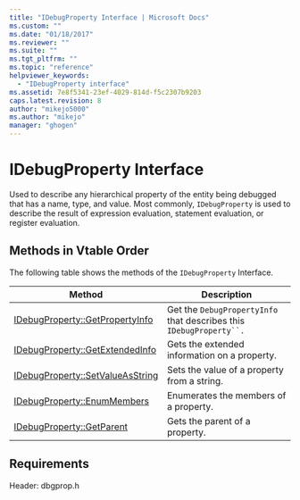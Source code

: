 ```yaml
---
title: "IDebugProperty Interface | Microsoft Docs"
ms.custom: ""
ms.date: "01/18/2017"
ms.reviewer: ""
ms.suite: ""
ms.tgt_pltfrm: ""
ms.topic: "reference"
helpviewer_keywords:
  - "IDebugProperty interface"
ms.assetid: 7e8f5341-23ef-4029-814d-f5c2307b9203
caps.latest.revision: 8
author: "mikejo5000"
ms.author: "mikejo"
manager: "ghogen"
---
```

# IDebugProperty Interface
Used to describe any hierarchical property of the entity being debugged that has a name, type, and value. Most commonly, `IDebugProperty` is used to describe the result of expression evaluation, statement evaluation, or register evaluation.

## Methods in Vtable Order
 The following table shows the methods of the `IDebugProperty` Interface.

|Method|Description|
|------------|-----------------|
|[IDebugProperty::GetPropertyInfo](../../winscript/reference/idebugproperty-getpropertyinfo.md)|Get the `DebugPropertyInfo` that describes this `IDebugProperty``.`|
|[IDebugProperty::GetExtendedInfo](../../winscript/reference/idebugproperty-getextendedinfo.md)|Gets the extended information on a property.|
|[IDebugProperty::SetValueAsString](../../winscript/reference/idebugproperty-setvalueasstring.md)|Sets the value of a property from a string.|
|[IDebugProperty::EnumMembers](../../winscript/reference/idebugproperty-enummembers.md)|Enumerates the members of a property.|
|[IDebugProperty::GetParent](../../winscript/reference/idebugproperty-getparent.md)|Gets the parent of a property.|

## Requirements
 Header: dbgprop.h
